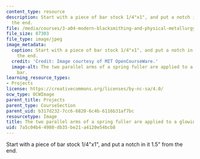 ```yaml
---
content_type: resource
description: Start with a piece of bar stock 1/4"x1", and put a notch in it 1.5" from
  the end.
file: /media/courses/3-a04-modern-blacksmithing-and-physical-metallurgy-fall-2008/7a5c04b44980db35be21a4120e54bcb8_049.jpg
file_size: 87303
file_type: image/jpeg
image_metadata:
  caption: Start with a piece of bar stock 1/4"x1", and put a notch in it 1.5" from
    the end.
  credit: 'Credit: Image courtesy of MIT OpenCourseWare.'
  image-alt: The two parallel arms of a spring fuller are applied to a glowing red
    bar.
learning_resource_types:
- Projects
license: https://creativecommons.org/licenses/by-nc-sa/4.0/
ocw_type: OCWImage
parent_title: Projects
parent_type: CourseSection
parent_uid: b317d232-7cc6-6820-6c4b-6116b31af7bc
resourcetype: Image
title: The two parallel arms of a spring fuller are applied to a glowing red bar
uid: 7a5c04b4-4980-db35-be21-a4120e54bcb8
---
```

Start with a piece of bar stock 1/4"x1", and put a notch in it 1.5" from the end.